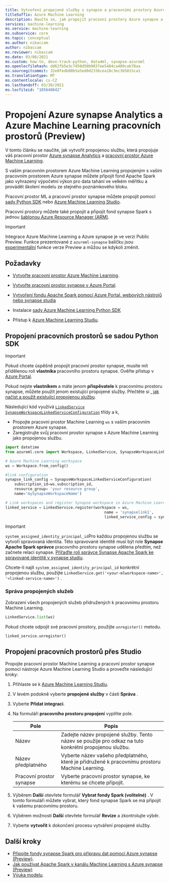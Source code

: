 ```yaml
---
title: Vytvoření propojené služby s synapse a pracovními prostory Azure Machine Learning (Preview)
titleSuffix: Azure Machine Learning
description: Naučte se, jak propojit pracovní prostory Azure synapse a Azure Machine Learning pro sjednocení tahání datových prostředí.
services: machine-learning
ms.service: machine-learning
ms.subservice: core
ms.topic: conceptual
ms.author: nibaccam
author: nibaccam
ms.reviewer: nibaccam
ms.date: 03/08/2021
ms.custom: how-to, devx-track-python, data4ml, synapse-azureml
ms.openlocfilehash: dd62fb5e3c7450d50b9837ee5484ca480cab78aa
ms.sourcegitcommit: 32e0fedb80b5a5ed0d2336cea18c3ec3b5015ca1
ms.translationtype: MT
ms.contentlocale: cs-CZ
ms.lasthandoff: 03/30/2021
ms.locfileid: "105640842"
---
```

# <a name="link-azure-synapse-analytics-and-azure-machine-learning-workspaces-preview"></a>Propojení Azure synapse Analytics a Azure Machine Learning pracovních prostorů (Preview)

V tomto článku se naučíte, jak vytvořit propojenou službu, která propojuje váš pracovní prostor [Azure synapse Analytics](/synapse-analytics/overview-what-is.md) a [pracovní prostor Azure Machine Learning](concept-workspace.md).

S vaším pracovním prostorem Azure Machine Learning propojeným s vaším pracovním prostorem Azure synapse můžete připojit fond Apache Spark jako vyhrazený výpočetní výkon pro data tahání ve velkém měřítku a provádět školení modelu ze stejného poznámkového bloku.

Pracovní prostor ML a pracovní prostor synapse můžete propojit pomocí [sady Python SDK](#link-sdk) nebo [Azure Machine Learning Studio](#link-studio).

Pracovní prostory můžete také propojit a připojit fond synapse Spark s jednou [šablonou Azure Resource Manager (ARM)](https://github.com/Azure/azure-quickstart-templates/blob/master/101-machine-learning-linkedservice-create/azuredeploy.json).

>[!IMPORTANT]
> Integrace Azure Machine Learning a Azure synapse je ve verzi Public Preview. Funkce prezentované z `azureml-synapse` balíčku jsou [experimentální](/python/api/overview/azure/ml/#stable-vs-experimental) funkce verze Preview a můžou se kdykoli změnit.

## <a name="prerequisites"></a>Požadavky

* [Vytvořte pracovní prostor Azure Machine Learning](how-to-manage-workspace.md?tabs=python).

* [Vytvořte pracovní prostor synapse v Azure Portal](/azure/synapse-analytics/quickstart-create-workspace).

* [Vytvoření fondu Apache Spark pomocí Azure Portal, webových nástrojů nebo synapse studia](/azure/synapse-analytics/quickstart-create-apache-spark-pool-studio)

* Instalace [sady Azure Machine Learning Python SDK](/python/api/overview/azure/ml/intro)

* Přístup k [Azure Machine Learning Studiu](https://ml.azure.com/).

<a name="link-sdk"></a>
## <a name="link-workspaces-with-the-python-sdk"></a>Propojení pracovních prostorů se sadou Python SDK

> [!IMPORTANT]
> Pokud chcete úspěšně propojit pracovní prostor synapse, musíte mít přidělenou roli **vlastníka** pracovního prostoru synapse. Ověřte přístup v [Azure Portal](https://ms.portal.azure.com/).
>
> Pokud nejste **vlastníkem** a máte jenom **přispěvatele** k pracovnímu prostoru synapse, můžete použít jenom existující propojené služby. Přečtěte si [, jak načíst a použít existující propojenou službu](how-to-data-prep-synapse-spark-pool.md#get-an-existing-linked-service).

Následující kód využívá [`LinkedService`](/python/api/azureml-core/azureml.core.linked_service.linkedservice) [`SynapseWorkspaceLinkedServiceConfiguration`](/python/api/azureml-core/azureml.core.linked_service.synapseworkspacelinkedserviceconfiguration) třídy a k,

* Propojte pracovní prostor Machine Learning `ws` s vaším pracovním prostorem Azure synapse.
* Zaregistrujte svůj pracovní prostor synapse s Azure Machine Learning jako propojenou službu.

``` python
import datetime  
from azureml.core import Workspace, LinkedService, SynapseWorkspaceLinkedServiceConfiguration

# Azure Machine Learning workspace
ws = Workspace.from_config()

#link configuration 
synapse_link_config = SynapseWorkspaceLinkedServiceConfiguration(
    subscription_id=ws.subscription_id,
    resource_group= 'your resource group',
    name='mySynapseWorkspaceName')

# Link workspaces and register Synapse workspace in Azure Machine Learning
linked_service = LinkedService.register(workspace = ws,              
                                            name = 'synapselink1',    
                                            linked_service_config = synapse_link_config)
```

> [!IMPORTANT] 
> `system_assigned_identity_principal_id`Pro každou propojenou službu se vytvoří spravovaná identita. Této spravované identitě musí být role **Synapse Apache Spark správce** pracovního prostoru synapse udělena předtím, než začnete relaci synapse. [Přiřaďte roli správce Synapse Apache Spark ke spravované identitě v synapse studiu](../synapse-analytics/security/how-to-manage-synapse-rbac-role-assignments.md).
>
> Chcete-li najít `system_assigned_identity_principal_id` konkrétní propojenou službu, použijte `LinkedService.get('<your-mlworkspace-name>', '<linked-service-name>')` .

### <a name="manage-linked-services"></a>Správa propojených služeb

Zobrazení všech propojených služeb přidružených k pracovnímu prostoru Machine Learning.

```python
LinkedService.list(ws)
```

Pokud chcete odpojit své pracovní prostory, použijte `unregister()` metodu.

``` python
linked_service.unregister()
```

<a name="link-studio"></a>
## <a name="link-workspaces-via-studio"></a>Propojení pracovních prostorů přes Studio

Propojte pracovní prostor Machine Learning a pracovní prostor synapse pomocí nástroje Azure Machine Learning Studio a proveďte následující kroky: 

1. Přihlaste se k [Azure Machine Learning Studiu](https://ml.azure.com/).
1. V levém podokně vyberte **propojené služby** v části **Správa** .
1. Vyberte **Přidat integraci**.
1. Na formuláři **pracovního prostoru propojení** vyplňte pole.

    |Pole| Popis    
    |---|---
    |Název| Zadejte název propojené služby. Tento název se použije pro odkaz na tuto konkrétní propojenou službu.
    |Název předplatného | Vyberte název vašeho předplatného, které je přidružené k pracovnímu prostoru Machine Learning. 
    |Pracovní prostor synapse | Vyberte pracovní prostor synapse, ke kterému se chcete připojit.
    
1. Výběrem **Další** otevřete formulář **Vybrat fondy Spark (volitelné)** . V tomto formuláři můžete vybrat, který fond synapse Spark se má připojit k vašemu pracovnímu prostoru.

1. Výběrem možnosti **Další** otevřete formulář **Revize** a zkontrolujte výběr.
1. Vyberte **vytvořit** k dokončení procesu vytváření propojené služby.

## <a name="next-steps"></a>Další kroky

* [Připojte fondy synapse Spark pro přípravu dat pomocí Azure synapse (Preview)](how-to-data-prep-synapse-spark-pool.md).
* [Jak používat Apache Spark v kanálu Machine Learning s Azure synapse (Preview)](how-to-use-synapsesparkstep.md)
* [Výuka modelu](how-to-set-up-training-targets.md).
